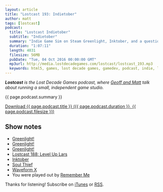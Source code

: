 ```yaml
---
layout: article
title: "Lostcast 193: Indietober"
author: matt
tags: [lostcast]
podcast:
  title: "Lostcast Indietober"
  subtitle: "Indietober"
  summary: "Indie Game Sim on Steam Greenlight, Inktober, and a question about features."
  duration: "1:07:11"
  length: 4031
  filesize: 56MB
  pubDate: "Tue, 04 Oct 2016 00:00:00 GMT"
  mp3url: http://media.lostdecadegames.com/lostcast/lostcast_193.mp3
  keywords: html5, games, lost decade games, gamedev, podcast, indie, lostcast
---
```

_**Lostcast** is the Lost Decade Games podcast, where [Geoff and Matt](/about/) talk about running a small, independent game studio._

{{ page.podcast.summary }}

<a class="download-podcast" href="{{ page.podcast.mp3url }}">
	Download {{ page.podcast.title }} ({{ page.podcast.duration }}, {{ page.podcast.filesize }})
</a>

## Show notes

* [Greenlight!](http://steamcommunity.com/sharedfiles/filedetails/?id=732846872)
* [Greenlight!](http://steamcommunity.com/sharedfiles/filedetails/?id=732846872)
* [Greenlight!](http://steamcommunity.com/sharedfiles/filedetails/?id=732846872)
* [Lostcast 188: Level Up Lars](http://www.lostdecadegames.com/lostcast-188/)
* [Inktober](http://mrjakeparker.com/inktober)
* [Soul Thief](http://store.steampowered.com/app/373470)
* [Waveform X](http://joshuamorse.bandcamp.com/album/waveform-x)
* You were played out by [Remember Me](http://joshuamorse.bandcamp.com/track/remember-me)

Thanks for listening! Subscribe on [iTunes](http://itunes.apple.com/us/podcast/lostcast/id481950724) or [RSS](/lostcast.xml).
